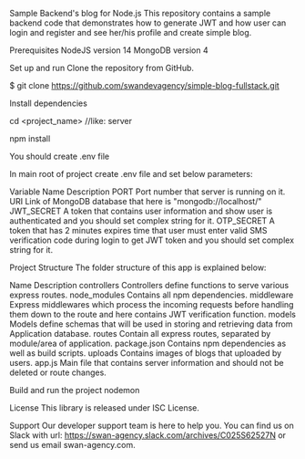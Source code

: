 Sample Backend's blog for Node.js
This repository contains a sample backend code that demonstrates how to generate JWT and how user can login and register and see her/his profile and create simple blog.

Prerequisites
NodeJS version 14
MongoDB version 4

Set up and run
Clone the repository from GitHub.

$ git clone https://github.com/swandevagency/simple-blog-fullstack.git

Install dependencies

cd <project_name> //like: server

npm install

You should create .env file

In main root of project create .env  file and set below parameters:


Variable Name	                Description
PORT	              Port number that server is running on it.
URI	                Link of MongoDB database that here is "mongodb://localhost/<name of database>"
JWT_SECRET	        A token that contains user information and show user is authenticated and you should set complex string for it.
OTP_SECRET	        A token that has 2 minutes expires time that user must enter valid SMS verification code during login to get JWT token and you should set complex string for it.

Project Structure
The folder structure of this app is explained below:

Name	                        Description
controllers	            Controllers define functions to serve various express routes.
node_modules	          Contains all npm dependencies.
middleware	            Express middlewares which process the incoming requests before handling them down to the route and here contains JWT verification function.
models	                Models define schemas that will be used in storing and retrieving data from Application database.
routes	                Contain all express routes, separated by module/area of application.
package.json	          Contains npm dependencies as well as build scripts.
uploads	                Contains images of blogs that uploaded by users.
app.js	                Main file that contains server information and should not be deleted or route changes.

Build and run the project
nodemon

License
This library is released under ISC License.

Support
Our developer support team is here to help you.
You can find us on Slack with url: https://swan-agency.slack.com/archives/C025S62527N or send us email swan-agency.com.
